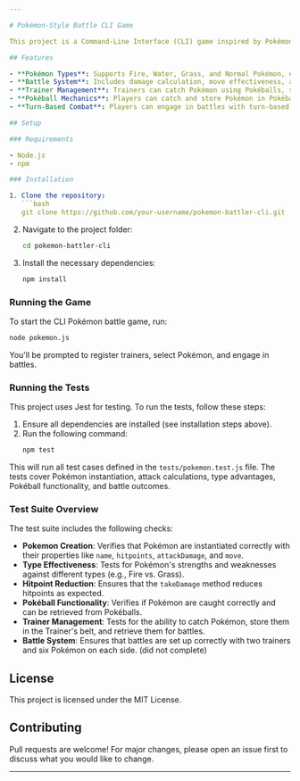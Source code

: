 ```yaml
---

# Pokémon-Style Battle CLI Game

This project is a Command-Line Interface (CLI) game inspired by Pokémon battles. Players can simulate battles, catch Pokémon, and manage teams using inquirer.js prompts. The game logic supports different Pokémon types (Fire, Water, Grass, Normal) with their respective strengths and weaknesses, along with battle mechanics for trainers.

## Features

- **Pokémon Types**: Supports Fire, Water, Grass, and Normal Pokémon, each with unique attributes.
- **Battle System**: Includes damage calculation, move effectiveness, and type-based advantages.
- **Trainer Management**: Trainers can catch Pokémon using Pokéballs, store them in their belt, and access them during battles.
- **Pokéball Mechanics**: Players can catch and store Pokémon in Pokéballs, check if they're empty, and release Pokémon for battles.
- **Turn-Based Combat**: Players can engage in battles with turn-based mechanics, selecting moves and strategies.

## Setup

### Requirements

- Node.js
- npm

### Installation

1. Clone the repository:
   ```bash
   git clone https://github.com/your-username/pokemon-battler-cli.git
   ```
2. Navigate to the project folder:
   ```bash
   cd pokemon-battler-cli
   ```
3. Install the necessary dependencies:
   ```bash
   npm install
   ```

### Running the Game

To start the CLI Pokémon battle game, run:
```bash
node pokemon.js
```

You'll be prompted to register trainers, select Pokémon, and engage in battles.

### Running the Tests

This project uses Jest for testing. To run the tests, follow these steps:

1. Ensure all dependencies are installed (see installation steps above).
2. Run the following command:
   ```bash
   npm test
   ```

This will run all test cases defined in the `tests/pokemon.test.js` file. The tests cover Pokémon instantiation, attack calculations, type advantages, Pokéball functionality, and battle outcomes.

### Test Suite Overview

The test suite includes the following checks:

- **Pokemon Creation**: Verifies that Pokémon are instantiated correctly with their properties like `name`, `hitpoints`, `attackDamage`, and `move`.
- **Type Effectiveness**: Tests for Pokémon's strengths and weaknesses against different types (e.g., Fire vs. Grass).
- **Hitpoint Reduction**: Ensures that the `takeDamage` method reduces hitpoints as expected.
- **Pokéball Functionality**: Verifies if Pokémon are caught correctly and can be retrieved from Pokéballs.
- **Trainer Management**: Tests for the ability to catch Pokémon, store them in the Trainer's belt, and retrieve them for battles.
- **Battle System**: Ensures that battles are set up correctly with two trainers and six Pokémon on each side. (did not complete)

## License

This project is licensed under the MIT License.

## Contributing

Pull requests are welcome! For major changes, please open an issue first to discuss what you would like to change.

--- 
```

